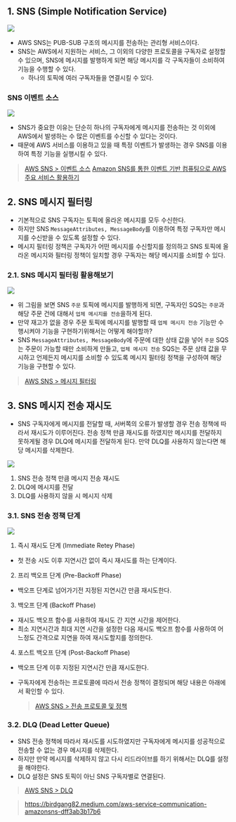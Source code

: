 ## 1. SNS (Simple Notification Service)


![](./img/sns.png)

- AWS SNS는 PUB-SUB 구조의 메시지를 전송하는 관리형 서비스이다.
- SNS는 AWS에서 지원하는 서비스, 그 이외의 다양한 프로토콜을 구독자로 설정할 수 있으며, SNS에 메시지를 발행하게 되면 해당 메시지를 각 구독자들이 소비하여 기능을 수행할 수 있다.
  - 하나의 토픽에 여러 구독자들을 연결시킬 수 있다.

### SNS 이벤트 소스

![](./img/sns_event_source.png)

- SNS가 중요한 이유는 단순히 하나의 구독자에게 메시지를 전송하는 것 이외에 AWS에서 발생하는 수 많은 이벤트를 수신할 수 있다는 것이다. 
- 때문에 AWS 서비스를 이용하고 있을 때 특정 이벤트가 발생하는 경우 SNS를 이용하여 특정 기능을 실행시킬 수 있다.


> [AWS SNS > 이벤트 소스](https://docs.aws.amazon.com/ko_kr/sns/latest/dg/sns-event-sources.html#sns-event-sources-storage)
> [Amazon SNS를 통한 이벤트 기반 컴퓨팅으로 AWS 주요 서비스 활용하기](https://aws.amazon.com/ko/blogs/korea/event-driven-computing-with-amazon-sns-compute-storage-database-and-networking-services/)




## 2. SNS 메시지 필터링

- 기본적으로 SNS 구독자는 토픽에 올라온 메시지를 모두 수신한다.
- 하지만 SNS `MessageAttributes, MessageBody`를 이용하여 특정 구독자만 메시지를 수신받을 수 있도록 설정할 수 있다.
- 메시지 필터링 정책은 구독자가 어떤 메시지를 수신할지를 정의하고 SNS 토픽에 올라온 메시지와 필터링 정책이 일치할 경우 구독자는 해당 메시지를 소비할 수 있다.

### 2.1. SNS 메시지 필터링 활용해보기

![](./img/sns_message_filter.png)

- 위 그림을 보면 SNS `주문` 토픽에 메시지를 발행하게 되면, 구독자인 SQS는 `주문`과 해당 주문 건에 대해서 `업체 메시지를 전송`을하게 된다.
- 만약 재고가 없을 경우 주문 토픽에 메시지를 발행할 때 `업체 메시지 전송` 기능만 수행시켜야 기능을 구현하기위해서는 어떻게 해야할까?
- SNS `MessageAttributes, MessageBody`에 주문에 대한 상태 값을 넣어 `주문` SQS는 주문이 가능할 때만 소비하게 만들고, `업체 메시지 전송` SQS는 주문 상태 값을 무시하고 언제든지 메시지를 소비할 수 있도록 메시지 필터링 정책을 구성하여 해당 기능을 구현할 수 있다.

> [AWS SNS > 메시지 필터링](https://docs.aws.amazon.com/ko_kr/sns/latest/dg/sns-message-filtering.html)

## 3. SNS 메시지 전송 재시도

- SNS 구독자에게 메시지를 전달할 때, 서버쪽의 오류가 발생할 경우 전송 정책에 따라서 재시도가 이루어진다. 전송 정책 만큼 재시도를 하였지만 메시지를 전달하지 못하게될 경우 DLQ에 메시지를 전달하게 된다. 만약 DLQ를 사용하지 않는다면 해당 메시지를 삭제한다.

![](./img/sns_retry_phase.png)

1. SNS 전송 정책 만큼 메시지 전송 재시도
2. DLQ에 메시지를 전달
3. DLQ를 사용하지 않을 시 메시지 삭제

### 3.1. SNS 전송 정책 단계
![](./img/sns%20_retry.png)

1. 즉시 재시도 단계 (Immediate Retey Phase)
- 첫 전송 시도 이후 지연시간 없이 즉시 재시도를 하는 단계이다.
2. 프리 백오프 단계 (Pre-Backoff Phase)
- 백오프 단계로 넘어가기전 지정된 지연시간 만큼 재시도한다.
3. 백오프 단계 (Backoff Phase)
- 재시도 백오프 함수를 사용하여 재시도 간 지연 시간을 제어한다.
- 최소 지연시간과 최대 지연 시간을 설정한 다음 재시도 백오프 함수를 사용하여 어느정도 간격으로 지연을 하여 재시도할지를 정의한다.
4. 포스트 백오프 단계 (Post-Backoff Phase)
- 백오프 단계 이후 지정된 지연시간 만큼 재시도한다.

- 구독자에게 전송하는 프로토콜에 따라서 전송 정책이 결정되며 해당 내용은 아래에서 확인할 수 있다.
    > [AWS SNS > 전송 프로토콜 및 정책](https://docs.aws.amazon.com/ko_kr/sns/latest/dg/sns-message-delivery-retries.html#delivery-policies-for-protocols)

### 3.2. DLQ (Dead Letter Queue)
- SNS 전송 정책에 따라서 재시도를 시도하였지만 구독자에게 메시지를 성공적으로 전송할 수 없는 경우 메시지를 삭제한다.
- 하지만 만약 메시지를 삭제하지 않고 다시 리드라이브를 하기 위해서는 DLQ를 설정을 해야한다.
- DLQ 설정은 SNS 토픽이 아닌 SNS 구독자별로 연결된다.

> [AWS SNS > DLQ](https://docs.aws.amazon.com/ko_kr/sns/latest/dg/sns-dead-letter-queues.html)


> https://birdgang82.medium.com/aws-service-communication-amazonsns-dff3ab3b17b6